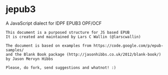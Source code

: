 jepub3
======

A JavaScript dialect for IDPF EPUB3 OPF/OCF

	This document is a purposed structure for JS based EPUB
	It is created and maintained by Lars C Wallin (@larscwallin)

	The document is based on examples from https://code.google.com/p/epub-samples/ 
	and the Blank Book package (http://jasonhibbs.co.uk/2012/blank-book/) by Jason Mervyn Hibbs 
	
	Please, do fork, send suggestions and whatnot! :)
